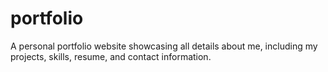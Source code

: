 # portfolio
A personal portfolio website showcasing all details about me, including my projects, skills, resume, and contact information.
